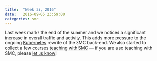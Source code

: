 ```yaml
---
title:  "Week 35, 2016"
date:   2016-09-05 23:59:00
categories: smc
---
```


Last week marks the end of the summer and we noticed a significant increase in overall traffic and activity.
This adds more pressure to the ongoing [Kubernetes]() rewrite of the SMC back-end.
We also started to collect a few courses [teaching with SMC](https://github.com/sagemathinc/smc/wiki/Teaching) &mdash; if you are also teaching with SMC, please [let us know](mailto:teaching@sagemath.com)!